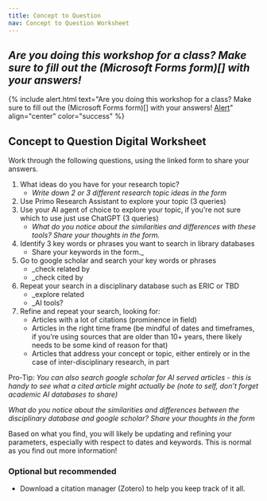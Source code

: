 ```yaml
---
title: Concept to Question
nav: Concept to Question Worksheet
---
```

## _Are you doing this workshop for a class? Make sure to fill out the (Microsoft Forms form)[] with your answers!_

{% include alert.html text="Are you doing this workshop for a class? Make sure to fill out the (Microsoft Forms form)[] with your answers! [Alert](https://getbootstrap.com/docs/4.1/components/alerts/)" align="center" color="success" %}

## Concept to Question Digital Worksheet

Work through the following questions, using the linked form to share your answers.

1. What ideas do you have for your research topic? 
	- _Write down 2 or 3 different research topic ideas in the form_
1. Use Primo Research Assistant to explore your topic (3 queries)
1. Use your AI agent of choice to explore your topic, if you're not sure which to use just use ChatGPT (3 queries) 
	- _What do you notice about the similarities and differences with these tools? Share your thoughts in the form._ 
1. Identify 3 key words or phrases you want to search in library databases 
	- Share your keywords in the form._
1. Go to google scholar and search your key words or phrases
	- _check related by
	- _check cited by 
1. Repeat your search in a disciplinary database such as ERIC or TBD
	- _explore related
	- _AI tools?
1. Refine and repeat your search, looking for:
	- Articles with a lot of citations (prominence in field)
	- Articles in the right time frame (be mindful of dates and timeframes, if you’re using sources that are older than 10+ years, there likely needs to be some kind of reason for that)
	- Articles that address your concept or topic, either entirely or in the case of inter-disciplinary research, in part 

Pro-Tip: _You can also search google scholar for AI served articles - this is handy to see what a cited article might actually be (note to self, don’t forget academic AI databases to share)_

_What do you notice about the similarities and differences between the disciplinary database and google scholar? Share your thoughts in the form_

Based on what you find, you will likely be updating and refining your parameters, especially with respect to dates and keywords. This is normal as you find out more information!

### Optional but recommended 
- Download a citation manager (Zotero) to help you keep track of it all. 





